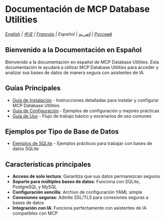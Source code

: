 # Documentación de MCP Database Utilities

*[English](../../en/installation.md) | [中文](../../zh/installation.md) | [Français](../../fr/installation.md) | Español | [العربية](../../ar/examples/README.md) | [Русский](../../ru/examples/README.md)*

## Bienvenido a la Documentación en Español

Bienvenido a la documentación en español de MCP Database Utilities. Esta documentación le ayudará a utilizar MCP Database Utilities para acceder y analizar sus bases de datos de manera segura con asistentes de IA.

## Guías Principales

- [Guía de Instalación](../installation.md) - Instrucciones detalladas para instalar y configurar MCP Database Utilities
- [Guía de Configuración](../configuration.md) - Ejemplos de configuración y mejores prácticas
- [Guía de Uso](../usage.md) - Flujo de trabajo básico y escenarios de uso comunes

## Ejemplos por Tipo de Base de Datos

- [Ejemplos de SQLite](sqlite-examples.md) - Ejemplos prácticos para trabajar con bases de datos SQLite

## Características principales

- **Acceso de solo lectura**: Garantiza que sus datos permanezcan seguros
- **Soporte para múltiples bases de datos**: Funciona con SQLite, PostgreSQL y MySQL
- **Configuración sencilla**: Archivo de configuración YAML simple
- **Conexiones seguras**: Admite SSL/TLS para conexiones seguras a bases de datos
- **Integración con IA**: Funciona perfectamente con asistentes de IA compatibles con MCP
